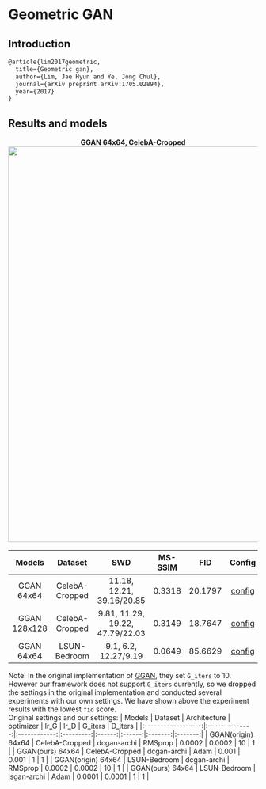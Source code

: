 # Geometric GAN

## Introduction
<!-- [ALGORITHM] -->

```latex
@article{lim2017geometric,
  title={Geometric gan},
  author={Lim, Jae Hyun and Ye, Jong Chul},
  journal={arXiv preprint arXiv:1705.02894},
  year={2017}
}
```

## Results and models

<div align="center">
  <b> GGAN 64x64, CelebA-Cropped</b>
  <br/>
  <img src="https://user-images.githubusercontent.com/22982797/116691577-9067d800-a9ed-11eb-8ea4-be79884d8502.PNG" width="800"/>
</div>

|    Models    |    Dataset     |               SWD               | MS-SSIM |   FID   |                                                                 Config                                                                 |                                                                                                                                                                                                             Download                                                                                                                                                                                                             |
| :----------: | :------------: | :-----------------------------: | :-----: | :-----: | :------------------------------------------------------------------------------------------------------------------------------------: | :------------------------------------------------------------------------------------------------------------------------------------------------------------------------------------------------------------------------------------------------------------------------------------------------------------------------------------------------------------------------------------------------------------------------------: |
|  GGAN 64x64  | CelebA-Cropped |    11.18, 12.21, 39.16/20.85    | 0.3318  | 20.1797 | [config](https://github.com/open-mmlab/mmgeneration/tree/master/configs/ggan/ggan_celeba-cropped_dcgan-archi_lr-1e-3_64_b128x1_12m.py) |                                                                                                                      [model](https://download.openmmlab.com/mmgen/ggan/ggan_celeba-cropped_dcgan-archi_lr-1e-3_64_b128x1_12m.pth?versionId=CAEQKhiBgICoybGKyRciIDg2M2UyMTMwNGVhMTQ3NDA4NWUxYTcxOTMyNjc5MjQ4)  &#124; [log](https://download.openmmlab.com/mmgen/ggan/ggan_celeba-cropped_dcgan-archi_lr-1e-3_64_b128x1_12m_20210430_113839.log.json?versionId=CAEQKhiBgICmrraryRciIGU0NjU0YmNhN2UxZjQwMjA4OWJkMjkwNjkwMGYwMmU2)                                                                                                                   |
| GGAN 128x128 | CelebA-Cropped | 9.81, 11.29, 19.22, 47.79/22.03 | 0.3149  | 18.7647 | [config](https://github.com/open-mmlab/mmgeneration/tree/master/configs/ggan/ggan_celeba-cropped_dcgan-archi_lr-1e-4_128_b64x1_10m.py) | [model](https://download.openmmlab.com/mmgen/ggan/ggan_celeba-cropped_dcgan-archi_lr-1e-4_128_b64x1_10m_20210430_143027-516423dc.pth?versionId=CAEQKhiBgMCp9J6HyRciIDg3YzMyYzliM2M5YTRkZDBhNTY4MWIwMWIxZjE4MzU5) &#124; [log](https://download.openmmlab.com/mmgen/ggan/ggan_celeba-cropped_dcgan-archi_lr-1e-4_128_b64x1_10m_20210423_154258.log.json?versionId=CAEQKhiBgMCy9J6HyRciIDAwNGRkNTY1MjQzMjQwMTdhZDFmOTUyYmVkYzIxNmU5) |
|  GGAN 64x64  |  LSUN-Bedroom  |      9.1, 6.2, 12.27/9.19       | 0.0649  | 85.6629 |  [config](https://github.com/open-mmlab/mmgeneration/tree/master/configs/ggan/ggan_lsun-bedroom_lsgan_archi_lr-1e-4_64_b128x1_20m.py)  |   [model](https://download.openmmlab.com/mmgen/ggan/ggan_lsun-bedroom_lsgan_archi_lr-1e-4_64_b128x1_20m_20210430_143114-5d99b76c.pth?versionId=CAEQKhiBgICZ9J6HyRciIGI2MDA4ZjJlMmUxODRjODk4OTIyMzkzMmE1MDBhNWJk) &#124; [log](https://download.openmmlab.com/mmgen/ggan/ggan_lsun-bedroom_lsgan_archi_lr-1e-4_64_b128x1_20m_20210428_202027.log.json?versionId=CAEQKhiBgMCu9J6HyRciIDZiMTExODExYmEwNTRhYjRhYzE0YTU1MTM5NzE5Y2Ew)   |

Note: In the original implementation of [GGAN](https://github.com/lim0606/pytorch-geometric-gan), they set `G_iters` to 10. However our framework does not support `G_iters` currently, so we dropped the settings in the original implementation and conducted several experiments with our own settings. We have shown above the experiment results with the lowest `fid` score. \
Original settings and our settings:
|       Models       |     Dataset    | Architecture | optimizer |  lr_G  |  lr_D  | G_iters | D_iters |
|:------------------:|:--------------:|:------------:|:---------:|:------:|:------:|:-------:|:-------:|
| GGAN(origin) 64x64 | CelebA-Cropped |  dcgan-archi |  RMSprop  | 0.0002 | 0.0002 |    10   |    1    |
|  GGAN(ours) 64x64  | CelebA-Cropped |  dcgan-archi |    Adam   |  0.001 |  0.001 |    1    |    1    |
| GGAN(origin) 64x64 |  LSUN-Bedroom  |  dcgan-archi |  RMSprop  | 0.0002 | 0.0002 |    10   |    1    |
|  GGAN(ours) 64x64  |  LSUN-Bedroom  |  lsgan-archi |    Adam   | 0.0001 | 0.0001 |    1    |    1    |

